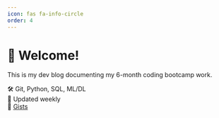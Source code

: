 ```yaml
---
icon: fas fa-info-circle
order: 4
---
```


# 👋 Welcome!

This is my dev blog documenting my 6-month coding bootcamp work.

🛠 Git, Python, SQL, ML/DL  
📆 Updated weekly  
📒 [Gists](https://gist.github.com/snhzyn)
